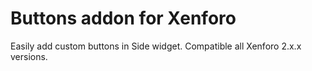 # Buttons addon for Xenforo

Easily add custom buttons in Side widget.
Compatible all Xenforo 2.x.x versions.
